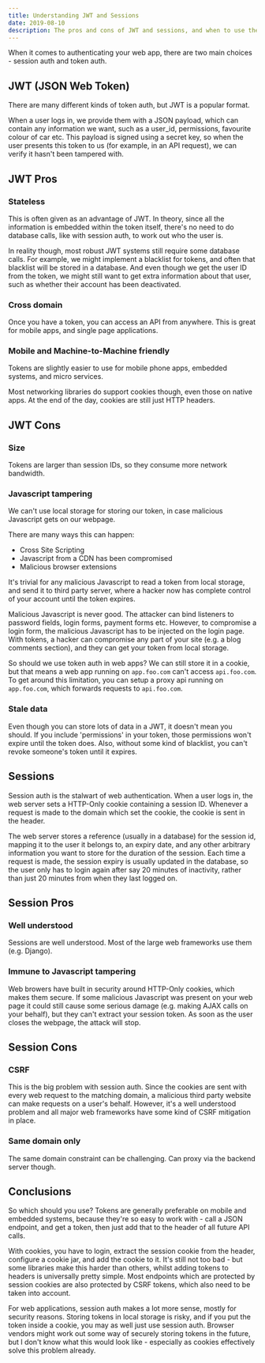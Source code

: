 ```yaml
---
title: Understanding JWT and Sessions
date: 2019-08-10
description: The pros and cons of JWT and sessions, and when to use them.
---
```


When it comes to authenticating your web app, there are two main choices - session auth and token auth.

## JWT (JSON Web Token)

There are many different kinds of token auth, but JWT is a popular format.

When a user logs in, we provide them with a JSON payload, which can contain any information we want, such as a user_id, permissions, favourite colour of car etc. This payload is signed using a secret key, so when the user presents this token to us (for example, in an API request), we can verify it hasn't been tampered with.

## JWT Pros

### Stateless

This is often given as an advantage of JWT. In theory, since all the information is embedded within the token itself, there's no need to do database calls, like with session auth, to work out who the user is.

In reality though, most robust JWT systems still require some database calls. For example, we might implement a blacklist for tokens, and often that blacklist will be stored in a database. And even though we get the user ID from the token, we might still want to get extra information about that user, such as whether their account has been deactivated.

### Cross domain

Once you have a token, you can access an API from anywhere. This is great for mobile apps, and single page applications.

### Mobile and Machine-to-Machine friendly

Tokens are slightly easier to use for mobile phone apps, embedded systems, and micro services.

Most networking libraries do support cookies though, even those on native apps. At the end of the day, cookies are still just HTTP headers.

## JWT Cons

### Size

Tokens are larger than session IDs, so they consume more network bandwidth.

### Javascript tampering

We can't use local storage for storing our token, in case malicious Javascript gets on our webpage.

There are many ways this can happen:

 * Cross Site Scripting
 * Javascript from a CDN has been compromised
 * Malicious browser extensions

It's trivial for any malicious Javascript to read a token from local storage, and send it to third party server, where a hacker now has complete control of your account until the token expires.

Malicious Javascript is never good. The attacker can bind listeners to password fields, login forms, payment forms etc. However, to compromise a login form, the malicious Javascript has to be injected on the login page. With tokens, a hacker can compromise any part of your site (e.g. a blog comments section), and they can get your token from local storage.

So should we use token auth in web apps? We can still store it in a cookie, but that means a web app running on `app.foo.com` can't access `api.foo.com`. To get around this limitation, you can setup a proxy api running on `app.foo.com`, which forwards requests to `api.foo.com`.

### Stale data

Even though you can store lots of data in a JWT, it doesn't mean you should. If you include 'permissions' in your token, those permissions won't expire until the token does. Also, without some kind of blacklist, you can't revoke someone's token until it expires.

## Sessions

Session auth is the stalwart of web authentication. When a user logs in, the web server sets a HTTP-Only cookie containing a session ID. Whenever a request is made to the domain which set the cookie, the cookie is sent in the header.

The web server stores a reference (usually in a database) for the session id, mapping it to the user it belongs to, an expiry date, and any other arbitrary information you want to store for the duration of the session. Each time a request is made, the session expiry is usually updated in the database, so the user only has to login again after say 20 minutes of inactivity, rather than just 20 minutes from when they last logged on.

## Session Pros

### Well understood

Sessions are well understood. Most of the large web frameworks use them (e.g. Django).

### Immune to Javascript tampering

Web browers have built in security around HTTP-Only cookies, which makes them secure. If some malicious Javascript was present on your web page it could still cause some serious damage (e.g. making AJAX calls on your behalf), but they can't extract your session token. As soon as the user closes the webpage, the attack will stop.

## Session Cons

### CSRF

This is the big problem with session auth. Since the cookies are sent with every web request to the matching domain, a malicious third party website can make requests on a user's behalf. However, it's a well understood problem and all major web frameworks have some kind of CSRF mitigation in place.

### Same domain only

The same domain constraint can be challenging. Can proxy via the backend server though.

## Conclusions

So which should you use? Tokens are generally preferable on mobile and embedded systems, because they're so easy to work with - call a JSON endpoint, and get a token, then just add that to the header of all future API calls.

With cookies, you have to login, extract the session cookie from the header, configure a cookie jar, and add the cookie to it. It's still not too bad - but some libraries make this harder than others, whilst adding tokens to headers is universally pretty simple. Most endpoints which are protected by session cookies are also protected by CSRF tokens, which also need to be taken into account.

For web applications, session auth makes a lot more sense, mostly for security reasons. Storing tokens in local storage is risky, and if you put the token inside a cookie, you may as well just use session auth. Browser vendors might work out some way of securely storing tokens in the future, but I don't know what this would look like - especially as cookies effectively solve this problem already.

